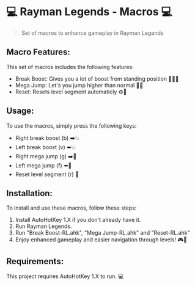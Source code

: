 # 💻 Rayman Legends - Macros 💻
> Set of macros to enhance gameplay in Rayman Legends

## Macro Features:
This set of macros includes the following features:

- Break Boost: Gives you a lot of boost from standing position 🏃‍♂️💨
- Mega Jump: Let's you jump higher than normal 🦘🚀
- Reset: Resets level segment automaticly ♻️🔁

## Usage:
To use the macros, simply press the following keys:

- Right break boost (b) ➡️💥
- Left break boost (v) ⬅️💥
- Right mega jump (g) ➡️🦘
- Left mega jump (f) ⬅️🦘
- Reset level segment (r) 🔁

## Installation:
To install and use these macros, follow these steps:

1. Install AutoHotKey 1.X if you don't already have it.
2. Run Rayman Legends.
3. Run "Break Boost-RL.ahk", "Mega Jump-RL.ahk" and "Reset-RL.ahk"
4. Enjoy enhanced gameplay and easier navigation through levels! 🎮💪

## Requirements:
This project requires AutoHotKey 1.X to run. 💻
